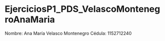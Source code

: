 # EjerciciosP1_PDS_VelascoMontenegroAnaMaria

Nombre: Ana María Velasco Montenegro
Cédula: 1152712240
